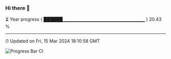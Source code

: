 ### Hi there 👋

⏳ Year progress { ██████▁▁▁▁▁▁▁▁▁▁▁▁▁▁▁▁▁▁▁▁▁▁▁▁ } 20.43 %

---

⏰ Updated on Fri, 15 Mar 2024 18:10:58 GMT

![Progress Bar CI](https://github.com/Shyam-Makwana/GitHub-Actions-Demo/workflows/Progress%20Bar%20CI/badge.svg)
